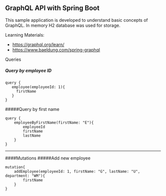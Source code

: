 GraphQL API with Spring Boot
---
This sample application is developed to understand basic concepts of GraphQL. In memory H2 database was used for storage.

Learning Materials:
- https://graphql.org/learn/
- https://www.baeldung.com/spring-graphql

Queries
##### Query by employee ID
 ````
query {
    employee(employeeId: 1){
      firstName
    }
}
````
#####Query by first name
````
query {
    employeeByFirstName(firstName: "E"){
        employeeId
        firstName
        lastName
    }
}
````
---
####Mutations
#####Add new employee   
````
mutation{
    addEmployee(employeeId: 1, firstName: "G", lastName: "U", department: "WM"){
        firstName
    }
}
````

